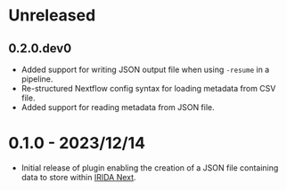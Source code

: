 # Unreleased

## 0.2.0.dev0

* Added support for writing JSON output file when using `-resume` in a pipeline.
* Re-structured Nextflow config syntax for loading metadata from CSV file.
* Added support for reading metadata from JSON file.

# 0.1.0 - 2023/12/14

* Initial release of plugin enabling the creation of a JSON file containing data to store within [IRIDA Next][irida-next].

[irida-next]: https://github.com/phac-nml/irida-next
